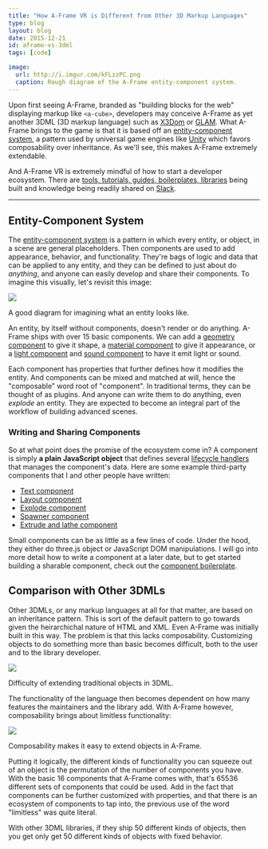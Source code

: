 ```yaml
---
title: "How A-Frame VR is Different from Other 3D Markup Languages"
type: blog
layout: blog
date: 2015-12-21
id: aframe-vs-3dml
tags: [code]

image:
  url: http://i.imgur.com/kFLzzPC.png
  caption: Rough diagram of the A-Frame entity-component system.
---
```


[awesome]: https://github.com/aframevr/awesome-aframe
[X3Dom]: http://www.x3dom.org
[GLAM]: http://tparisi.github.io/glam
[Unity]: https://unity3d.com
[NPM]: https://npmjs.com
[Slack]: https://aframevr-slack.herokuapp.com/
[geometry]: https://aframe.io/docs/components/geometry.html
[material]: https://aframe.io/docs/components/material.html
[light]: https://aframe.io/docs/components/light.html
[sound]: https://aframe.io/docs/components/sound.html
[lifecycle]: https://aframe.io/docs/core/component.html#Component_Definition_and_Lifecycle
[component-text]: https://github.com/ngokevin/aframe-text-component
[component-layout]: https://github.com/ngokevin/aframe-layout-component
[component-explode]: https://github.com/dmarcos/a-invaders/blob/master/js/components/explode.js
[component-spawner]: https://github.com/dmarcos/a-invaders/blob/master/js/components/spawner.js
[component-extrude]: https://github.com/JosePedroDias/aframe-extrude-and-lathe
[boilerplate]: https://github.com/ngokevin/aframe-component-boilerplate
[ecs]: https://aframe.io/docs/core/

Upon first seeing A-Frame, branded as "building blocks for the web" displaying
markup like `<a-cube>`, developers may conceive A-Frame as yet another 3DML (3D
markup language) such as [X3Dom][X3Dom] or [GLAM][GLAM]. What A-Frame brings to
the game is that it is based off an [entity-component system][ecs], a pattern
used by universal game engines like [Unity][Unity] which favors composability
over inheritance. As we'll see, this makes A-Frame extremely extendable.

And A-Frame VR is extremely mindful of how to start a developer ecosystem.
There are [tools, tutorials, guides, boilerplates, libraries][awesome] being
built and knowledge being readily shared on [Slack][Slack].

---

## Entity-Component System

The [entity-component system][ecs] is a pattern in which every entity, or
object, in a scene are general placeholders. Then components are used to add
appearance, behavior, and functionality. They're bags of logic and data that
can be applied to any entity, and they can be defined to just about do
*anything*, and anyone can easily develop and share their components.  To
imagine this visually, let's revisit this image:

![](http://i.imgur.com/kFLzzPC.png)
<div class="page-caption"><span>
A good diagram for imagining what an entity looks like.
</span></div>

An entity, by itself without components, doesn't render or do anything. A-Frame
ships with over 15 basic components. We can add a [geometry
component][geometry] to give it shape, a [material component][material] to give
it appearance, or a [light component][light] and [sound component][sound] to
have it emit light or sound.

Each component has properties that further defines how it modifies the entity.
And components can be mixed and matched at will, hence the "composable" word
root of "component". In traditional terms, they can be thought of as plugins.
And anyone can write them to do anything, even *explode* an entity. They are
expected to become an integral part of the workflow of building advanced
scenes.

### Writing and Sharing Components

So at what point does the promise of the ecosystem come in? A component is
simply **a plain JavaScript object** that defines several [lifecycle
handlers][lifecycle] that manages the component's data. Here are some
example third-party components that I and other people have written:

- [Text component][component-text]
- [Layout component][component-layout]
- [Explode component][component-explode]
- [Spawner component][component-spawner]
- [Extrude and lathe component][component-extrude]

Small components can be as little as a few lines of code. Under the hood, they
either do three.js object or JavaScript DOM manipulations. I will go into more
detail how to write a component at a later date, but to get started building a
sharable component, check out the [component boilerplate][boilerplate].

## Comparison with Other 3DMLs

Other 3DMLs, or any markup languages at all for that matter, are based on an
inheritance pattern. This is sort of the default pattern to go towards given
the heirarchichal nature of HTML and XML. Even A-Frame was initially built in
this way. The problem is that this lacks composability. Customizing objects to
do something more than basic becomes difficult, both to the user and to the
library developer.

![](http://i.imgur.com/A98j4uM.png)
<div class="page-caption"><span>
Difficulty of extending traditional objects in 3DML.
</span></div>

The functionality of the language then becomes dependent on how many features
the maintainers and the library add. With A-Frame however, composability brings
about limitless functionality:

![](http://i.imgur.com/5SYtEZS.jpg)
<div class="page-caption"><span>
Composability makes it easy to extend objects in A-Frame.
</span></div>

Putting it logically, the different kinds of functionality you can squeeze out
of an object is the permutation of the number of components you have. With the
basic 16 components that A-Frame comes with, that's 65536 different sets of
components that could be used. Add in the fact that components can be further
customized with properties, and that there is an ecosystem of components to tap
into, the previous use of the word "limitless" was quite literal.

With other 3DML libraries, if they ship 50 different kinds of objects, then you
get only get 50 different kinds of objects with fixed behavior.
